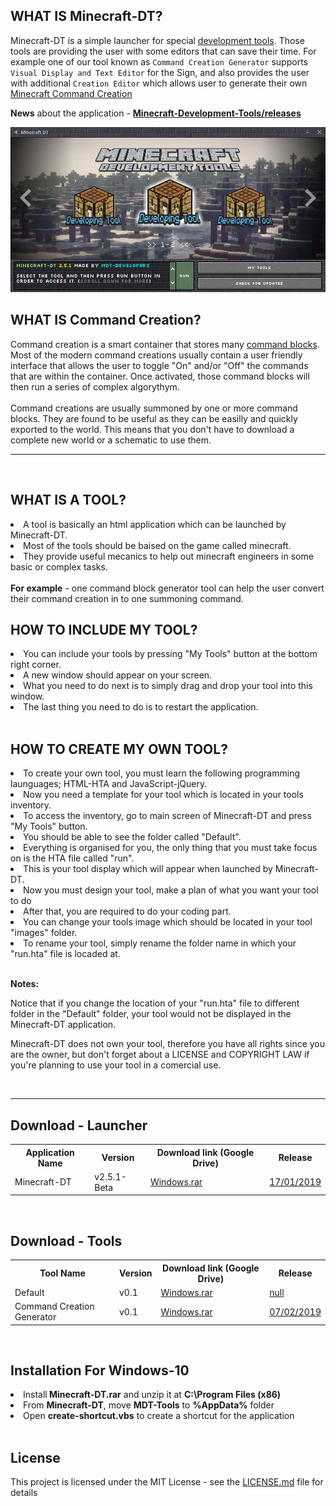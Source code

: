 ## WHAT IS Minecraft-DT?
Minecraft-DT is a simple launcher for special <a href="#" target="_blank">development tools</a>. Those tools are providing the user with some editors that can save their time. For example one of our tool known as ``Command Creation Generator`` supports ``Visual Display and Text Editor`` for the Sign, and also provides the user with additional ``Creation Editor`` which allows user to generate their own <a href="#" target="_blank">Minecraft Command Creation</a>


<b>News</b> about the application - **[Minecraft-Development-Tools/releases](https://github.com/gubrus50/Minecraft-Development-Tools/releases)**

<img src="https://github.com/gubrus50/Minecraft-Development-Tools/blob/master/app/images/Minecraft-DT.png"/>


## WHAT IS Command Creation?
<p>Command creation is a smart container that stores many <a href="https://minecraft.gamepedia.com/Command_Block" target="_blank">command blocks</a>. Most of the modern command creations usually contain a user friendly interface that allows the user to toggle "On" and/or "Off" the commands that are within the container. Once activated, those command blocks will then run a series of complex algorythym.
<br /><br />
Command creations are usually summoned by one or more command blocks. They are found to be useful as they can be easilly and quickly exported to the world. This means that you don't have to download a complete new world or a schematic to use them.</p>

---

<br />

## WHAT IS A TOOL?
<li>A tool is basically an html application which can be launched by Minecraft-DT.</li>
<li>Most of the tools should be baised on the game called minecraft.</li>
<li>They provide useful mecanics to help out minecraft engineers in some basic or complex tasks.</li>
<br/><b>For example</b> - one command block generator tool can help the user convert their command creation in to one summoning command.

<br />

## HOW TO INCLUDE MY TOOL?
<li>You can include your tools by pressing "My Tools" button at the bottom right corner.</li>
<li>A new window should appear on your screen.</li>
<li>What you need to do next is to simply drag and drop your tool into this window.</li>
<li>The last thing you need to do is to restart the application.</li>

<br />

## HOW TO CREATE MY OWN TOOL?
<li>To create your own tool, you must learn the following programming launguages; HTML-HTA and JavaScript-jQuery.</li>
<li>Now you need a template for your tool which is located in your tools inventory.</li>
<li>To access the inventory, go to main screen of Minecraft-DT and press "My Tools" button.</li>
<li>You should be able to see the folder called "Default".</li>
<li>Everything is organised for you, the only thing that you must take focus on is the HTA file called "run".</li>
<li>This is your tool display which will appear when launched by Minecraft-DT.</li>
<li>Now you must design your tool, make a plan of what you want your tool to do</li>
<li>After that, you are required to do your coding part.</li>
<li>You can change your tools image which should be located in your tool "images" folder.</li>
<li>To rename your tool, simply rename the folder name in which your "run.hta" file is locaded at.</li>

<br /><b>Notes:</b><p>
Notice that if you change the location of your "run.hta" file to different folder in the "Default" folder, your tool would not be displayed in the Minecraft-DT application.</p>

<p>Minecraft-DT does not own your tool, therefore you have all rights since you are the owner, but don't forget
about a LICENSE and COPYRIGHT LAW if you're planning to use your tool in a comercial use.</p><br />

---

## Download - Launcher
<table>
  <tr>
    <th>Application Name</th>
    <th>Version</th>
    <th>Download link (Google Drive)</th>
    <th>Release</th>
  </tr>
  <tr>
    <td>Minecraft-DT</td>
    <td>v2.5.1-Beta</td>
    <td>
      <a href="https://drive.google.com/open?id=1azVo6izrRS_18ZeFVsqOQuIwLL0hKL1Y" target="_blank">Windows.rar</a>
    </td>
    <td>
      <a href="https://github.com/gubrus50/Minecraft-DT/releases/tag/v2.5-Beta" target="_blank">17/01/2019</a>
    </td>
  </tr>
</table>
<br />

## Download - Tools
<table>
  <tr>
    <th>Tool Name</th>
    <th>Version</th>
    <th>Download link (Google Drive)</th>
    <th>Release</th>
  </tr>
  <tr>
    <td>Default</td>
    <td>v0.1</td>
    <td>
      <a href="https://drive.google.com/open?id=1EsclPOV8StDBFTydVyoqkY8zVoLuIwKv">Windows.rar</a>
    </td>
    <td><a href="#" target="_blank">null</a></td>
  </tr>
  <tr>
    <td>Command Creation Generator</td>
    <td>v0.1</td>
    <td>
      <a href="https://drive.google.com/open?id=1sXqwemYX0OIhKoYrOsbHEir-pLzFU_e2" target="_blank">Windows.rar</a>
    </td>
    <td><a href="https://github.com/gubrus50/Minecraft-DT/releases/tag/CCG-v0.1" target="_blank">07/02/2019</a></td>
  </tr>
</table><br />

## Installation For Windows-10
<li>Install<b> Minecraft-DT.rar</b> and unzip it at <b>C:\Program Files (x86)</b></li>
<li>From <b>Minecraft-DT</b>, move <b>MDT-Tools</b> to <b>%AppData%</b> folder</li>
<li>Open <b>create-shortcut.vbs</b> to create a shortcut for the application</li>

<br />

## License
This project is licensed under the MIT License - see the [LICENSE.md](LICENSE.md) file for details

